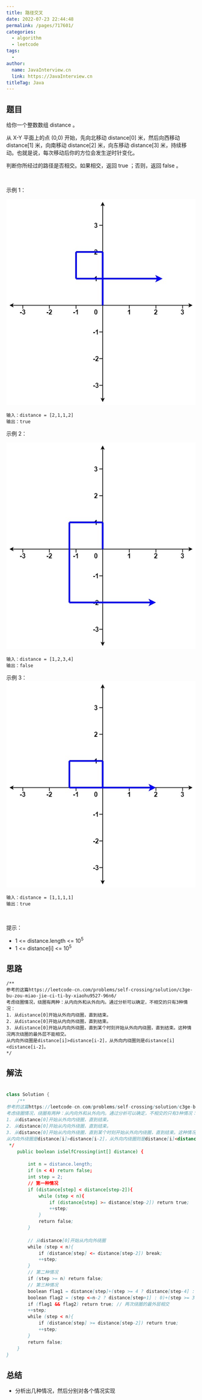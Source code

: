 ```yaml
---
title: 路径交叉
date: 2022-07-23 22:44:48
permalink: /pages/717601/
categories:
  - algorithm
  - leetcode
tags:
  - 
author: 
  name: JavaInterview.cn
  link: https://JavaInterview.cn
titleTag: Java
---
```


## 题目

给你一个整数数组 distance 。

从 X-Y 平面上的点 (0,0) 开始，先向北移动 distance[0] 米，然后向西移动 distance[1] 米，向南移动 distance[2] 米，向东移动 distance[3] 米，持续移动。也就是说，每次移动后你的方位会发生逆时针变化。

判断你所经过的路径是否相交。如果相交，返回 true ；否则，返回 false 。

 

示例 1：

![](../../../media/pictures/leetcode/selfcross1-plane.jpeg)

    输入：distance = [2,1,1,2]
    输出：true
示例 2：

![](../../../media/pictures/leetcode/selfcross2-plane.jpeg)

    输入：distance = [1,2,3,4]
    输出：false
示例 3：
![](../../../media/pictures/leetcode/selfcross3-plane.jpeg)


    输入：distance = [1,1,1,1]
    输出：true
 

提示：

- 1 <= distance.length <= 10<sup>5</sup>
- 1 <= distance[i] <= 10<sup>5</sup>



## 思路

    /**
    参考的这篇https://leetcode-cn.com/problems/self-crossing/solution/c3ge-bu-zou-miao-jie-ci-ti-by-xiaohu9527-96n6/
    考虑绕圈情况，绕圈有两种：从内向外和从外向内。通过分析可以确定，不相交的只有3种情况：
    1. 从distance[0]开始从外向内绕圈，直到结束。
    2. 从distance[0]开始从内向外绕圈，直到结束。
    3. 从distance[0]开始从内向外绕圈，直到某个时刻开始从外向内绕圈，直到结束。这种情况两次绕圈的最外层不能相交。
    从内向外绕圈是distance[i]>distance[i-2]，从外向内绕圈则是distance[i]<distance[i-2]。
    */

## 解法
```java

class Solution {
    /**
参考的这篇https://leetcode-cn.com/problems/self-crossing/solution/c3ge-bu-zou-miao-jie-ci-ti-by-xiaohu9527-96n6/
考虑绕圈情况，绕圈有两种：从内向外和从外向内。通过分析可以确定，不相交的只有3种情况：
1. 从distance[0]开始从外向内绕圈，直到结束。
2. 从distance[0]开始从内向外绕圈，直到结束。
3. 从distance[0]开始从内向外绕圈，直到某个时刻开始从外向内绕圈，直到结束。这种情况两次绕圈的最外层不能相交。
从内向外绕圈是distance[i]>distance[i-2]，从外向内绕圈则是distance[i]<distance[i-2]。
 */
    public boolean isSelfCrossing(int[] distance) {

        int n = distance.length;
        if (n < 4) return false;
        int step = 2;
        // 第一种情况
        if (distance[step] < distance[step-2]){
            while (step < n){
                if (distance[step] >= distance[step-2]) return true;
                ++step;
            }
            return false;
        }

        // 从distance[0]开始从内向外绕圈
        while (step < n){
            if (distance[step] <= distance[step-2]) break;
            ++step;
        }
        // 第二种情况
        if (step >= n) return false;
        // 第三种情况
        boolean flag1 = distance[step]+(step >= 4 ? distance[step-4] : 0) >= distance[step-2];
        boolean flag2 = (step <=n-2 ? distance[step+1] : 0)+(step >= 3 ? distance[step-3] : 0) >= distance[step-1];
        if (flag1 && flag2) return true; // 两次绕圈的最外层相交
        ++step;
        while (step < n){
            if (distance[step] >= distance[step-2]) return true;
            ++step;
        }
        return false;
    }
}
```

## 总结

- 分析出几种情况，然后分别对各个情况实现 
